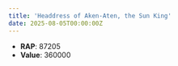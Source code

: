 ```yaml
---
title: 'Headdress of Aken-Aten, the Sun King'
date: 2025-08-05T00:00:00Z
---
```

- **RAP**: 87205
- **Value**: 360000
